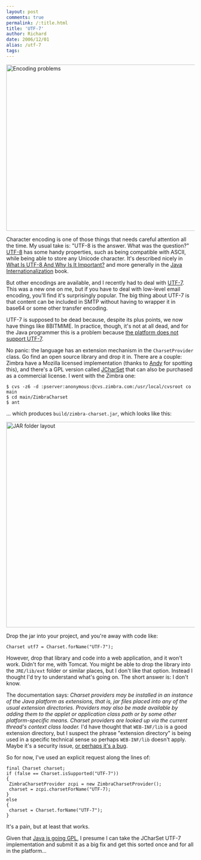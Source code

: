 ```yaml
---
layout: post
comments: true
permalink: /:title.html
title: 'UTF-7'
author: Richard
date: 2006/12/01
alias: /utf-7
tags:
---
```


<a href="https://www.flickr.com/photos/d6y/15672629194" title="Encoding problems by Richard Dallaway, on Flickr"><img src="https://farm8.staticflickr.com/7529/15672629194_f500e98b79_o.jpg" width="870" height="445" alt="Encoding problems"></a>

Character encoding is one of those things that needs careful attention all the time.   My usual take is: "UTF-8 is the answer. What was the question?"  <a href="http://en.wikipedia.org/wiki/UTF-8">UTF-8</a> has some handy properties, such as being compatible with ASCII, while being able to store any Unicode character. It's
described nicely in [What Is UTF-8 And Why Is It Important?][] and more
generally in the [Java Internationalization][] book.

But other encodings are available, and I recently had to deal with
[UTF-7][]. This was a new one on me, but if you have to deal with
low-level email encoding, you'll find it's surprisingly popular. The big
thing about UTF-7 is that content can be included in SMTP without having
to wrapper it in base64 or some other transfer encoding.

UTF-7 is supposed to be dead because, despite its plus points, we now
have things like 8BITMIME. In practice, though, it's not at all dead,
and for the Java programmer this is a problem because [the platform does not support UTF-7][].

No panic: the language has an extension mechanism in the
`CharsetProvider` class. Go find an open source library and drop it in.
There are a couple: Zimbra have a Mozilla licensed implementation
(thanks to [Andy][] for spotting this), and there's a GPL version called
[JCharSet][] that can also be purchased as a commercial license. I went
with the Zimbra one:

	$ cvs -z6 -d :pserver:anonymous:@cvs.zimbra.com:/usr/local/cvsroot co
	main
	$ cd main/ZimbraCharset
	$ ant


... which produces `build/zimbra-charset.jar`, which looks like this:

<a href="https://www.flickr.com/photos/d6y/16107688140" title="JAR folder layout by Richard Dallaway, on Flickr"><img src="https://farm9.staticflickr.com/8666/16107688140_2aec1f172c_o.jpg" width="843" height="550" alt="JAR folder layout"></a>

Drop the jar into your project, and you're away with code like:

    Charset utf7 = Charset.forName("UTF-7");

However, drop that library and code into a web application, and it won't
work. Didn't for me, with Tomcat. You might be able to drop the library
into the `JRE/lib/ext` folder or similar places, but I don't like that
option. Instead I thought I'd try to understand what's going on. The
short answer is: I don't know.

The documentation says: *Charset providers may be installed in an
instance of the Java platform as extensions, that is, jar files placed
into any of the usual extension directories. Providers may also be made
available by adding them to the applet or application class path or by
some other platform-specific means. Charset providers are looked up via
the current thread's context class loader.* I'd have thought that
`WEB-INF/lib` is a good extension directory, but I suspect the phrase
"extension directory" is being used in a specific technical sense so
perhaps `WEB-INF/lib` doesn't apply. Maybe it's a security issue, [or perhaps it's a bug][].

So for now, I've used an explicit request along the lines of:


	final Charset charset;
	if (false == Charset.isSupported("UTF-7"))
	{
	 ZimbraCharsetProvider zcpi = new ZimbraCharsetProvider();
	 charset = zcpi.charsetForName("UTF-7);
	}
	else
	{
	 charset = Charset.forName("UTF-7");
	}


It's a pain, but at least that works.

Given that [Java is going GPL][], I presume I can take the JCharSet
UTF-7 implementation and submit it as a big fix and get this sorted once
and for all in the platform...


  [UTF-8]: http://en.wikipedia.org/wiki/UTF-8
  [What Is UTF-8 And Why Is It Important?]: http://developers.sun.com/dev/gadc/technicalpublications/articles/utf8.html
  [Java Internationalization]: http://www.amazon.co.uk/dp/0596000197?tag=richarddallaway&camp=1406&creative=6394&linkCode=as1&creativeASIN=0596000197&adid=0KYGN09P64FB3SWAW075&
  [UTF-7]: http://en.wikipedia.org/wiki/UTF-7
  [the platform does not support UTF-7]: http://bugs.sun.com/bugdatabase/view_bug.do?bug_id=4304013
  [Andy]: http://www.safedataco.com/
  [JCharSet]: http://www.freeutils.net/source/jcharset/
  [or perhaps it's a bug]: http://bugs.sun.com/bugdatabase/view_bug.do?bug_id=4619777
  [Java is going GPL]: http://www.sun.com/software/opensource/java/

